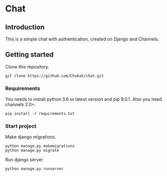 # Chat

## Introduction
This is a simple chat with authentication, created on Django and Channels.

## Getting started
Clone this repository.

```
git clone https://github.com/Chukak/chat.git
```

### Requirements
You needs to install python 3.6 or latest version and pip 9.0.1.
Also you need channels 2.0+.

```
pip install -r requirements.txt
```

### Start project
Make django migrations.

``` 
python manage.py makemigrations
python manage.py migrate 
```

Run django server

``` python manage.py runserver ```
